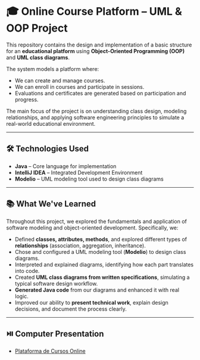 # 🎓 Online Course Platform – UML & OOP Project

This repository contains the design and implementation of a basic structure for an **educational platform** using **Object-Oriented Programming (OOP)** and **UML class diagrams**.

The system models a platform where:

- We can create and manage courses.
- We can enroll in courses and participate in sessions.
- Evaluations and certificates are generated based on participation and progress.

The main focus of the project is on understanding class design, modeling relationships, and applying software engineering principles to simulate a real-world educational environment.

---

## 🛠️ Technologies Used

- **Java** – Core language for implementation  
- **IntelliJ IDEA** – Integrated Development Environment  
- **Modelio** – UML modeling tool used to design class diagrams  

---

## 📚 What We've Learned

Throughout this project, we explored the fundamentals and application of software modeling and object-oriented development. Specifically, we:

- Defined **classes, attributes, methods**, and explored different types of **relationships** (association, aggregation, inheritance).
- Chose and configured a UML modeling tool (**Modelio**) to design class diagrams.
- Interpreted and explained diagrams, identifying how each part translates into code.
- Created **UML class diagrams from written specifications**, simulating a typical software design workflow.
- **Generated Java code** from our diagrams and enhanced it with real logic.
- Improved our ability to **present technical work**, explain design decisions, and document the process clearly.

---

## ⏯️ Computer Presentation
- [Plataforma de Cursos Online](https://www.canva.com/design/DAGkIDdIVkM/vd1MSf2jlIA0s9AfTuEwLg/edit?utm_content=DAGkIDdIVkM&utm_campaign=designshare&utm_medium=link2&utm_source=sharebutton)
